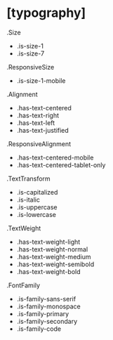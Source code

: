 # [typography]

.Size
* .is-size-1
* .is-size-7

.ResponsiveSize
* .is-size-1-mobile

.Alignment
* .has-text-centered
* .has-text-right
* .has-text-left
* .has-text-justified

.ResponsiveAlignment
* .has-text-centered-mobile
* .has-text-centered-tablet-only

.TextTransform
* .is-capitalized
* .is-italic
* .is-uppercase
* .is-lowercase

.TextWeight
* .has-text-weight-light
* .has-text-weight-normal
* .has-text-weight-medium
* .has-text-weight-semibold
* .has-text-weight-bold

.FontFamily
* .is-family-sans-serif
* .is-family-monospace
* .is-family-primary
* .is-family-secondary
* .is-family-code